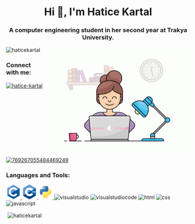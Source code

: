

<!--
**haticekartal/haticekartal** is a ✨ _special_ ✨ repository because its `README.md` (this file) appears on your GitHub profile.

Here are some ideas to get you started:

- 🔭 I’m currently working on ...
- 🌱 I’m currently learning **Python,Java,C,C++**
- 👯 I’m looking to collaborate on ...
- 🤔 I’m looking for help with ...
- 💬 Ask me about ...
- 📫 How to reach me: ...
- 😄 Pronouns: ...
- ⚡ Fun fact: ...
--><h1 align="center">Hi 👋, I'm Hatice Kartal</h1>
<h3 align="center">A computer engineering student in her second year at Trakya University.</h3>

<img align="right" alt="Coding" width="400" src="https://raw.githubusercontent.com/haticekartal/haticekartal/main/assets/images/programming.gif">

<p align="left"> <img src="https://komarev.com/ghpvc/?username=haticekartal&label=Profile%20views&color=0e75b6&style=flat" alt="haticekartal" /> </p>
<h3 align="left">Connect with me:</h3>
<p align="left">
<a href="https://linkedin.com/in/hatice-kartal" target="blank"><img align="center" src="https://raw.githubusercontent.com/rahuldkjain/github-profile-readme-generator/master/src/images/icons/Social/linked-in-alt.svg" alt="hatice-kartal" height="30" width="40" /></a>
<a href="https://discord.gg/769267055484469249" target="blank"><img align="center" src="https://raw.githubusercontent.com/rahuldkjain/github-profile-readme-generator/master/src/images/icons/Social/discord.svg" alt="769267055484469249" height="30" width="40" /></a>
</p>
<h3 align="left">Languages and Tools:</h3>
<p align="left"> <a href="https://www.cprogramming.com/" target="_blank" rel="noreferrer"> <img src="https://raw.githubusercontent.com/devicons/devicon/master/icons/c/c-original.svg" alt="c" width="40" height="40"/> </a> <a href="https://www.w3schools.com/cpp/" target="_blank" rel="noreferrer"> <img src="https://raw.githubusercontent.com/devicons/devicon/master/icons/cplusplus/cplusplus-original.svg" alt="cplusplus" width="40" height="40"/> </a> <a href="https://www.python.org" target="_blank" rel="noreferrer"> <img src="https://raw.githubusercontent.com/devicons/devicon/master/icons/python/python-original.svg" alt="python" width="40" height="40"/> </a>  <img src="https://upload.wikimedia.org/wikipedia/commons/thumb/5/59/Visual_Studio_Icon_2019.svg/768px-Visual_Studio_Icon_2019.svg.png" alt="visualstudio" height='40'> 

 <img src="https://upload.wikimedia.org/wikipedia/commons/thumb/9/9a/Visual_Studio_Code_1.35_icon.svg/2048px-Visual_Studio_Code_1.35_icon.svg.png" alt="visualstudiocode" height='40'>
  <img src="https://cdn.pixabay.com/photo/2017/08/05/11/16/logo-2582748_1280.png" alt="html" height='40'> <img src="https://cdn-icons-png.flaticon.com/512/919/919826.png" alt="css" height='40'>
  <img src="https://encrypted-tbn0.gstatic.com/images?q=tbn:ANd9GcQZaezTJIlS9a75xgLwsRtjFkMMA03Omsmbaw&usqp=CAU" alt="javascript" height='40'>
 
</p>
<p [![Top Langs](https://github-readme-stats.vercel.app/api/top-langs/?username=haticekartal)](https://github.com/haticekartal/github-readme-stats)></p>


<p>&nbsp;<img align="center" src="https://github-readme-stats.vercel.app/api?username=haticekartal&show_icons=true&locale=en" alt="haticekartal" /></p>

